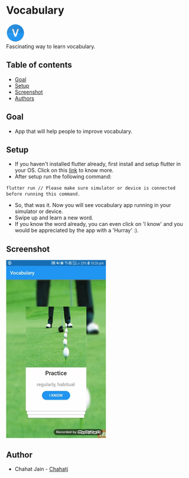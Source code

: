 # Vocabulary
<img src="assets/icon.png" width="50" height="50"> 
<br>
Fascinating way to learn vocabulary. 

## Table of contents
* [Goal](#goal)
* [Setup](#setup)
* [Screenshot](#screenshot)
* [Authors](#author)

## Goal
* App that will help people to improve vocabulary.

## Setup
* If you haven't installed flutter already, first install and setup flutter in your OS. 
Click on this [link](https://flutter.dev/docs/get-started/install) to know more.
* After setup run the following command:
```
flutter run // Please make sure simulator or device is connected before running this command.
``` 
* So, that was it. Now you will see vocabulary app running in your simulator or device.
* Swipe up and learn a new word.
* If you know the word already, you can even click on 'I know' and you would be appreciated by the app with a 'Hurray' :).

## Screenshot
![Alt Text](screen/vocabulary_screen.gif)

## Author
* Chahat Jain - [Chahatj](https://github.com/Chahatj)
